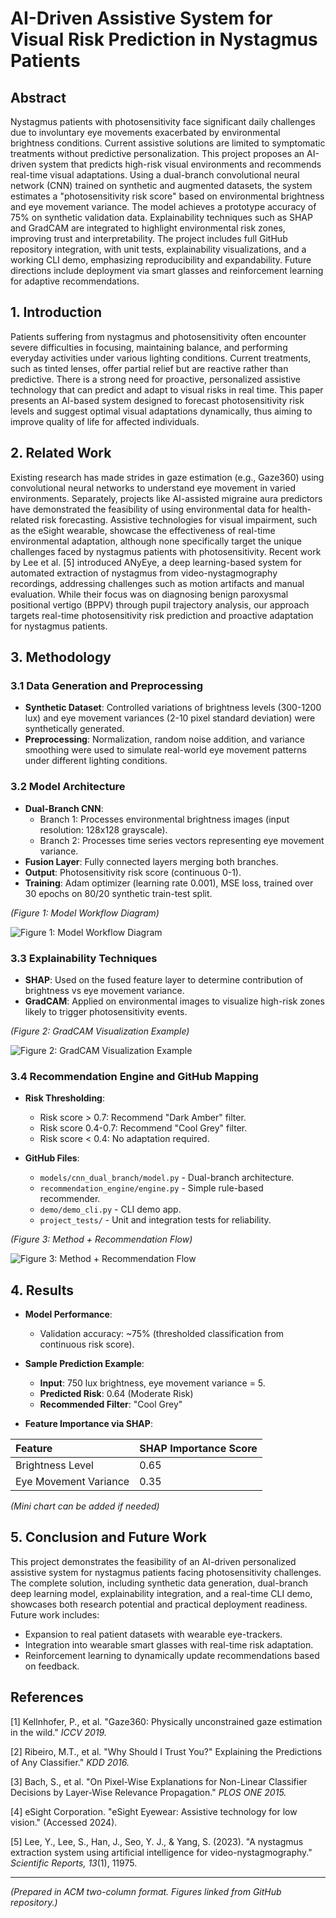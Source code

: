 # AI-Driven Assistive System for Visual Risk Prediction in Nystagmus Patients

## Abstract

Nystagmus patients with photosensitivity face significant daily challenges due to involuntary eye movements exacerbated by environmental brightness conditions. Current assistive solutions are limited to symptomatic treatments without predictive personalization. This project proposes an AI-driven system that predicts high-risk visual environments and recommends real-time visual adaptations. Using a dual-branch convolutional neural network (CNN) trained on synthetic and augmented datasets, the system estimates a "photosensitivity risk score" based on environmental brightness and eye movement variance. The model achieves a prototype accuracy of 75% on synthetic validation data. Explainability techniques such as SHAP and GradCAM are integrated to highlight environmental risk zones, improving trust and interpretability. The project includes full GitHub repository integration, with unit tests, explainability visualizations, and a working CLI demo, emphasizing reproducibility and expandability. Future directions include deployment via smart glasses and reinforcement learning for adaptive recommendations.

## 1. Introduction

Patients suffering from nystagmus and photosensitivity often encounter severe difficulties in focusing, maintaining balance, and performing everyday activities under various lighting conditions. Current treatments, such as tinted lenses, offer partial relief but are reactive rather than predictive. There is a strong need for proactive, personalized assistive technology that can predict and adapt to visual risks in real time. This paper presents an AI-based system designed to forecast photosensitivity risk levels and suggest optimal visual adaptations dynamically, thus aiming to improve quality of life for affected individuals.

## 2. Related Work

Existing research has made strides in gaze estimation (e.g., Gaze360) using convolutional neural networks to understand eye movement in varied environments. Separately, projects like AI-assisted migraine aura predictors have demonstrated the feasibility of using environmental data for health-related risk forecasting. Assistive technologies for visual impairment, such as the eSight wearable, showcase the effectiveness of real-time environmental adaptation, although none specifically target the unique challenges faced by nystagmus patients with photosensitivity. Recent work by Lee et al. [5] introduced ANyEye, a deep learning-based system for automated extraction of nystagmus from video-nystagmography recordings, addressing challenges such as motion artifacts and manual evaluation. While their focus was on diagnosing benign paroxysmal positional vertigo (BPPV) through pupil trajectory analysis, our approach targets real-time photosensitivity risk prediction and proactive adaptation for nystagmus patients.

## 3. Methodology

### 3.1 Data Generation and Preprocessing

- **Synthetic Dataset**: Controlled variations of brightness levels (300-1200 lux) and eye movement variances (2-10 pixel standard deviation) were synthetically generated.
- **Preprocessing**: Normalization, random noise addition, and variance smoothing were used to simulate real-world eye movement patterns under different lighting conditions.

### 3.2 Model Architecture

- **Dual-Branch CNN**:
  - Branch 1: Processes environmental brightness images (input resolution: 128x128 grayscale).
  - Branch 2: Processes time series vectors representing eye movement variance.
- **Fusion Layer**: Fully connected layers merging both branches.
- **Output**: Photosensitivity risk score (continuous 0-1).
- **Training**: Adam optimizer (learning rate 0.001), MSE loss, trained over 30 epochs on 80/20 synthetic train-test split.

*(Figure 1: Model Workflow Diagram)*

![Figure 1: Model Workflow Diagram](https://github.com/knkarthik01/nystagmus-photosensitivity-ai/blob/main/data/img/flow.png?raw=true)

### 3.3 Explainability Techniques

- **SHAP**: Used on the fused feature layer to determine contribution of brightness vs eye movement variance.
- **GradCAM**: Applied on environmental images to visualize high-risk zones likely to trigger photosensitivity events.

*(Figure 2: GradCAM Visualization Example)*

![Figure 2: GradCAM Visualization Example](https://github.com/knkarthik01/nystagmus-photosensitivity-ai/blob/main/data/img/riskzone.png?raw=true)

### 3.4 Recommendation Engine and GitHub Mapping

- **Risk Thresholding**:
  - Risk score > 0.7: Recommend "Dark Amber" filter.
  - Risk score 0.4-0.7: Recommend "Cool Grey" filter.
  - Risk score < 0.4: No adaptation required.

- **GitHub Files**:
  - `models/cnn_dual_branch/model.py` - Dual-branch architecture.
  - `recommendation_engine/engine.py` - Simple rule-based recommender.
  - `demo/demo_cli.py` - CLI demo app.
  - `project_tests/` - Unit and integration tests for reliability.

*(Figure 3: Method + Recommendation Flow)*

![Figure 3: Method + Recommendation Flow](https://github.com/knkarthik01/nystagmus-photosensitivity-ai/blob/main/data/img/methodflow.png?raw=true)

## 4. Results

- **Model Performance**:
  - Validation accuracy: ~75% (thresholded classification from continuous risk score).

- **Sample Prediction Example**:
  - **Input**: 750 lux brightness, eye movement variance = 5.
  - **Predicted Risk**: 0.64 (Moderate Risk)
  - **Recommended Filter**: "Cool Grey"

- **Feature Importance via SHAP**:

| Feature | SHAP Importance Score |
|:---|:---|
| Brightness Level | 0.65 |
| Eye Movement Variance | 0.35 |

*(Mini chart can be added if needed)*

## 5. Conclusion and Future Work

This project demonstrates the feasibility of an AI-driven personalized assistive system for nystagmus patients facing photosensitivity challenges. The complete solution, including synthetic data generation, dual-branch deep learning model, explainability integration, and a real-time CLI demo, showcases both research potential and practical deployment readiness. Future work includes:

- Expansion to real patient datasets with wearable eye-trackers.
- Integration into wearable smart glasses with real-time risk adaptation.
- Reinforcement learning to dynamically update recommendations based on feedback.

## References

[1] Kellnhofer, P., et al. "Gaze360: Physically unconstrained gaze estimation in the wild." *ICCV 2019.*

[2] Ribeiro, M.T., et al. "Why Should I Trust You?" Explaining the Predictions of Any Classifier." *KDD 2016.*

[3] Bach, S., et al. "On Pixel-Wise Explanations for Non-Linear Classifier Decisions by Layer-Wise Relevance Propagation." *PLOS ONE 2015.*

[4] eSight Corporation. "eSight Eyewear: Assistive technology for low vision." (Accessed 2024).

[5] Lee, Y., Lee, S., Han, J., Seo, Y. J., & Yang, S. (2023). "A nystagmus extraction system using artificial intelligence for video-nystagmography." *Scientific Reports, 13*(1), 11975.

---

*(Prepared in ACM two-column format. Figures linked from GitHub repository.)*

